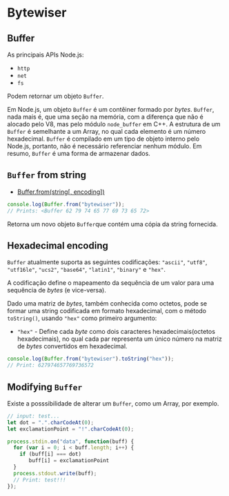 # Bytewiser

## Buffer

As principais APIs Node.js:

- `http`
- `net`
- `fs`

Podem retornar um objeto `Buffer`.

Em Node.js, um objeto `Buffer` é um contêiner formado por _bytes_.
`Buffer`, nada mais é, que uma seção na memória, com a diferença que não é alocado 
pelo V8, mas pelo módulo `node_buffer` em C++. A estrutura de um `Buffer` é semelhante 
a um Array, no qual cada elemento é um número hexadecimal. `Buffer` é compilado em um 
tipo de objeto interno pelo Node.js, portanto, não é necessário referenciar nenhum módulo. 
Em resumo, `Buffer` é uma forma de armazenar dados.

## `Buffer` from string

- [Buffer.from(string[, encoding])](https://github.com/nodejs/node/blob/master/doc/api/buffer.md#bufferfrom-bufferalloc-and-bufferallocunsafe)

```js
console.log(Buffer.from("bytewiser"));
// Prints: <Buffer 62 79 74 65 77 69 73 65 72>
```

Retorna um novo objeto `Buffer`que contém uma cópia da string fornecida.

## Hexadecimal encoding

`Buffer` atualmente suporta as seguintes codificações: `"ascii"`, `"utf8"`, `"utf16le"`,
`"ucs2"`, `"base64"`, `"latin1"`, `"binary"` e `"hex"`.

A codificação define o mapeamento da sequência de um valor para uma sequência de 
_bytes_ (e vice-versa). 

Dado uma matriz de _bytes_, também conhecida como octetos, pode se formar uma string 
codificada em formato hexadecimal, com o método `toString()`, usando `"hex"` como 
primeiro argumento:

- `"hex"` - Define cada _byte_ como dois caracteres hexadecimais(octetos hexadecimais), no 
qual cada par representa um único número na matriz de _bytes_ convertidos em hexadecimal.

```js
console.log(Buffer.from("bytewiser").toString("hex"));
// Print: 627974657769736572
```

## Modifying `Buffer`

Existe a posssibilidade de alterar um `Buffer`, como um Array, por exemplo.

```js
// input: test...
let dot = ".".charCodeAt(0);
let exclamationPoint = "!".charCodeAt(0);

process.stdin.on("data", function(buff) {
  for (var i = 0; i < buff.length; i++) {
    if (buff[i] === dot)
       buff[i] = exclamationPoint
  }
  process.stdout.write(buff);
  // Print: test!!!
});
```


